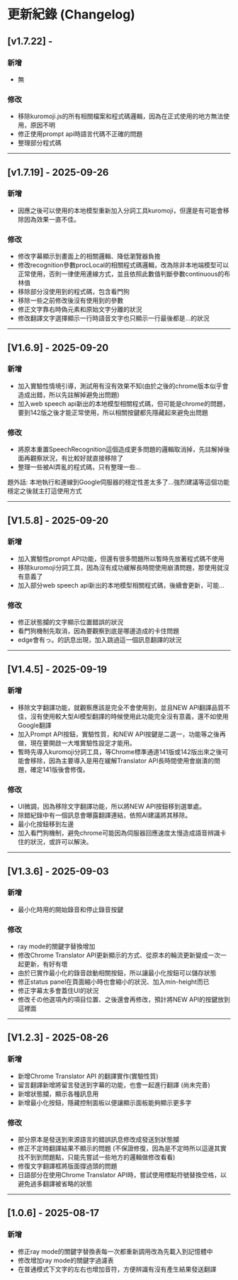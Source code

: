 # 更新紀錄 (Changelog)
## [v1.7.22] - 
### 新增
- 無

### 修改
- 移除kuromoji.js的所有相關檔案和程式碼邏輯，因為在正式使用的地方無法使用，原因不明
- 修正使用prompt api時語言代碼不正確的問題
- 整理部分程式碼

---

## [v1.7.19] - 2025-09-26
### 新增
- 因應之後可以使用的本地模型重新加入分詞工具kuromoji，但還是有可能會移除因為效果一直不佳。

### 修改
- 修改字幕顯示到畫面上的相關邏輯、降低瀏覽器負擔
- 修改recognition參數procLocal的相關程式碼邏輯，改為除非本地端模型可以正常使用，否則一律使用連線方式，並且依照此數值判斷參數continuous的布林值
- 移除部分沒使用到的程式碼，包含看門狗
- 移除一些之前修改後沒有使用到的參數
- 修正文字靠右時偽元素和原始文字分離的狀況
- 修改翻譯文字選擇顯示一行時語音文字也只顯示一行最後都是...的狀況

---

## [V1.6.9] - 2025-09-20
### 新增
- 加入實驗性情境引導，測試用有沒有效果不知(由於之後的chrome版本似乎會造成出錯，所以先註解掉避免出問題)
- 加入web speech api新出的本地模型相關程式碼，但可能是chrome的問題，要到142版之後才能正常使用，所以相關按鍵都先隱藏起來避免出問題

### 修改
- 將原本重置SpeechRecognition這個造成更多問題的邏輯取消掉，先註解掉後面再觀察狀況，有比較好就直接移除了
- 整理一些被AI弄亂的程式碼，只有整理一些...

題外話: 本地執行和連線到Google伺服器的穩定性差太多了...強烈建議等這個功能穩定之後就主打這使用方式

---

## [V1.5.8] - 2025-09-20
### 新增
- 加入實驗性prompt API功能，但還有很多問題所以暫時先放著程式碼不使用
- 移除kuromoji分詞工具，因為沒有成功緩解長時間使用崩潰問題，那使用就沒有意義了
- 加入部分web speech api新出的本地模型相關程式碼，後續會更新，可能...

### 修改
- 修正狀態攔的文字顯示位置錯誤的狀況
- 看門狗機制先取消，因為要觀察到底是哪邊造成的卡住問題
- edge會有っ。的訊息出現，加入跳過這一個訊息翻譯的狀況

---

## [V1.4.5] - 2025-09-19
### 新增
- 移除文字翻譯功能，就觀察應該是完全不會使用到，並且NEW API翻譯品質不佳，沒有使用較大型AI模型翻譯的時候使用此功能完全沒有意義，還不如使用Google翻譯
- 加入Prompt API按鈕，實驗性質，和NEW API按鍵是二選一，功能等之後再做，現在要開啟一大堆實驗性設定才能用。
- 暫時先導入kuromoji分詞工具，等Chrome標準通道141版或142版出來之後可能會移除，因為主要導入是用在緩解Translator API長時間使用會崩潰的問題，確定141版後會修復。

### 修改
- UI微調，因為移除文字翻譯功能，所以將NEW API按鈕移到選單處。
- 除錯紀錄中有一個訊息會曝露翻譯連結，依照AI建議將其移除。
- 最小化按鈕移到左邊
- 加入看門狗機制，避免chrome可能因為伺服器回應速度太慢造成語音辨識卡住的狀況，或許可以解決。

---

## [V1.3.6] - 2025-09-03
### 新增
- 最小化時用的開始錄音和停止錄音按鍵

### 修改
- ray mode的關鍵字替換增加
- 修改Chrome Translator API更新顯示的方式、從原本的輪流更新變成一次一起更新，有好有壞
- 由於已實作最小化的錄音啟動相關按鈕，所以讓最小化按鈕可以儲存狀態
- 修正status panel在頁面縮小時也會縮小的狀況、加入min-height而已
- 修正字幕太多會蓋住UI的狀況
- 修改その他選項內的項目位置、之後還會再修改，預計將NEW API的按鍵放到這裡面

---

## [V1.2.3] - 2025-08-26
### 新增
- 新增Chrome Translator API 的翻譯實作(實驗性質)
- 留言翻譯新增將留言發送到字幕的功能，也會一起進行翻譯 (尚未完善)
- 新增狀態攔，顯示各種訊息用
- 新增最小化按鈕，隱藏控制面板以便讓顯示面板能夠顯示更多字

### 修改
- 部分原本是發送到來源語言的錯誤訊息修改成發送到狀態攔
- 修正不定時翻譯結果不顯示的問題 (不保證修復，因為是不定時所以這邊其實找不到到問題點，只能先嘗試一些地方的邏輯做修改看看)
- 修復文字翻譯框將版面撐過頭的問題
- 日語部分在使用Chrome Translator API時，嘗試使用標點符號替換空格，以避免過多翻譯被省略的狀態

---

## [1.0.6] - 2025-08-17
### 新增
- 修正ray mode的關鍵字替換表每一次都重新調用改為先載入到記憶體中
- 修改增加ray mode的關鍵字過濾表
- 在普通模式下文字的左右也增加音符，方便辨識有沒有產生結果發送翻譯